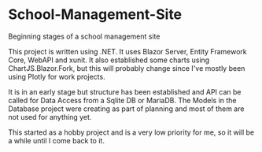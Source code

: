 # School-Management-Site
Beginning stages of a school management site

This project is written using .NET. It uses Blazor Server, Entity Framework Core, WebAPI and xunit. It also
established some charts using ChartJS.Blazor.Fork, but this will probably change since I've mostly been using 
Plotly for work projects.

It is in an early stage but structure has been established and API can be called for Data Access from a 
Sqlite DB or MariaDB. The Models in the Database project were creating as part of planning and most of 
them are not used for anything yet.

This started as a hobby project and is a very low priority for me, so it will be a while until I come back to it. 
